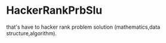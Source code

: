 # HackerRankPrbSlu
that's have to hacker rank problem solution (mathematics,data structure,algorithm).
